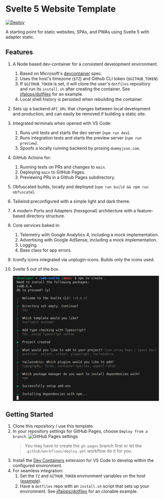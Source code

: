 # Svelte 5 Website Template

[![Deploy](https://github.com/jifalops/svelte-static/actions/workflows/deploy.yml/badge.svg)](https://github.com/jifalops/svelte-static/actions/workflows/deploy.yml)

A starting point for static websites, SPAs, and PWAs using Svelte 5 with adapter static.

## Features

1. A Node based dev-container for a consistent development environment.
   1. Based on Microsoft's [devcontainer][1] spec.
   1. Uses the host's timezone (`$TZ`) and Github CLI token (`$GITHUB_TOKEN`).
   1. If `$GITHUB_TOKEN` is set, it will clone the user's `dotfiles` repository and run its `install.sh` after creating the container. See [jifalops/dotfiles][2] for an example.
   1. Local shell history is persisted when rebuilding the container.
1. Sets up a backend `API_URL` that changes between local development and production, and can easily be removed if building a static site.
1. Integrated terminals when opened with VS Code:
   1. Runs unit tests and starts the dev server (`npm run dev`).
   1. Runs integration tests and starts the preview server (`npm run preview`).
   1. Spoofs a locally running backend by proxing `dummyjson.com`.
1. GitHub Actions for:
   1. Running tests on PRs and changes to `main`.
   1. Deploying `main` to GitHub Pages.
   1. Previewing PRs in a Github Pages subdirectory.
1. Obfuscated builds, locally and deployed (`npm run build && npm run obfuscate`).
1. Tailwind preconfigured with a simple light and dark theme.
1. A modern Ports and Adapters (hexagonal) architecture with a feature-based directory structure.
1. Core services baked in:
   1. Telemetry with Google Analytics 4, including a mock implementation.
   1. Advertising with Google AdSense, including a mock implementation.
   1. Logging.
   1. Base class for app errors.
1. Iconify icons integrated via unplugin-icons. Builds only the icons used.
1. Svelte 5 out of the box.

   ![Installation settings](installation_settings.png)

## Getting Started

1. Clone this repository / use this template.
1. In your repository settings for GitHub Pages, choose `Deploy from a branch`.
   ![GitHub Pages settings](https://github.com/rossjrw/pr-preview-action/raw/main/.github/deployment-settings.png)
   > You may have to create the `gh-pages` branch first or let the `.github/workflows/deploy.yml` workflow do it for you.
1. Install the [Dev Containers][3] extension for VS Code to develop within the configured environment.
1. For seamless integration:
   1. Set the `TZ` and `GITHUB_TOKEN` environment variables on the host ([example][4]).
   1. Have a `dotfiles` repo with an `install.sh` script that sets up your environment. See [jifalops/dotfiles][2] for an clonable example.

[1]: https://github.com/devcontainers/images/tree/main/src/typescript-node
[2]: https://github.com/jifalops/dotfiles
[3]: https://marketplace.visualstudio.com/items?itemName=ms-vscode-remote.remote-containers
[4]: https://github.com/jifalops/dotfiles/blob/bf9627445abf5ffe25515e8a6d2fe1d1c681e606/.sh_common#L87
